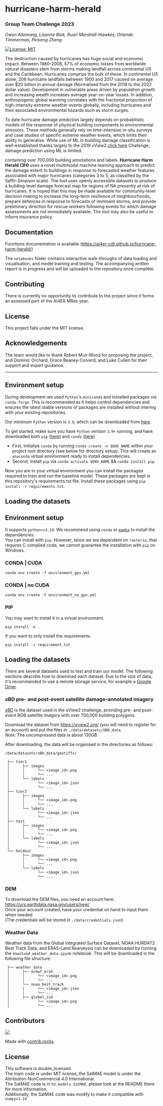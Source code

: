 # hurricane-harm-herald
### Group Team Challenge 2023
*Owen Allemang, Lisanne Blok, Ruari Marshall-Hawkes, Orlando Timmerman, Peisong Zheng*

[![License: MIT](https://img.shields.io/badge/License-MIT-orange.svg)](https://opensource.org/licenses/MIT)

The destruction caused by hurricanes has huge social and economic impact. Between 1980-2008, 57\% of economic losses from worldwide natural disasters stem from storms making landfall across continental US and the Caribbean. Hurricanes comprise the bulk of these. In continental US alone, 206 hurricane landfalls between 1900 and 2017 caused on average over \$20 billion in annual damage (Normalised from the 2018 to the 2022 dollar value). Development in vulnerable areas driven by population growth and increasing wealth increases average year-on-year losses. In addition, anthropogenic global warming correlates with the fractional proportion of high-intensity extreme weather events globally, including hurricanes and their associated environmental hazards such as storm surges.

To date hurricane damage prediction largely depends on probabilistic models of the response of physical building components to environmental stressors. These methods generally rely on time-intensive in-situ surveys and case studies of specific extreme weather events, which limits their ability to generalise. While use of ML in building damage classification is well-established thanks largely to the 2019 xView2 [click here](https://xview2.org/) Challenge, damage prediction using ML is limited. 

containing over 700,000 building annotations and labels. 
**Hurricane Harm Herald (3H)** uses a novel multimodal machine learning approach to predict the damage extent to buildings in response to forecasted weather features associated with major hurricanes (categories 3 to 5, as classified by the Saffir-Simpson scale). The tool uses openly accessible datasets to produce a building-level damage forecast map for regions of NA presently at risk of hurricanes. It is hoped that this may be made available for community-level decision making to increase the long-term resilience of neighbourhoods, prepare defences in response to forecasts of imminent storms, and provide preliminary direction for rescue workers following events for which damage assessments are not immediately available. The tool may also be useful to inform insurance policy. 

## Documentation

Functions documentation is available (https://ai4er-cdt.github.io/hurricane-harm-herald/)

The `notebooks` folder contains interactive walk-throughs of data loading and visualisation, and model training and testing. The accompanying written report is in progress and will be uploaded to the repository once complete.

## Contributing

There is currently no opportunity to contribute to the project since it forms an assessed part of the AI4ER MRes year.

## License

This project falls under the MIT license.

## Acknowledgements

The team would like to thank Robert Muir-Wood for proposing the project, and Dominic Orchard, Grace Beaney-Colverd, and Luke Cullen for their support and expert guidance.


---


## Environment setup

During development we used `Python`'s `miniconda` and installed packages via `conda-forge`. This is recommended as it helps control dependencies and ensures the latest stable versions of packages are installed without intering with your existing repositories.

Our minimum `Python` version is `3.9`, which can be downloaded from [here](https://www.python.org/downloads/).

To get started, make sure you have `Python` version `3.9+` running, and have downloaded both `pip` ([here](https://pypi.org/project/pip/)) and `conda` ([here](https://conda.io/projects/conda/en/stable/user-guide/install/download.html)).

- First, initialize `conda` by running `conda create -n $ENV_NAME` within your project root directory (see below for directory setup). This will create an `anaconda` virtual environment ready to install dependencies.
- Second, install `pip` via `conda activate $ENV_NAME` && `conda install pip`.

Now you are in your virtual environment you can install the packages required to train and run the baseline model. These packages are kept in this repository's requirements.txt file. Install these packages using `pip install -r requirements.txt`.


## Loading the datasets



## Environment setup

It supports `python>=3.10`.
We recommend using `conda` or [`mamba`](https://mamba.readthedocs.io/en/latest/installation.html) to install
the dependencies.  
You can install with `pip`. However, since we are dependent on `rasterio`, that requires C compiled code,
we cannot guarantee the installation with `pip` on Windows. 

### CONDA | CUDA
```shell
conda env create -f environment_gpu.yml
```

### CONDA | no CUDA
```shell
conda env create -f environment_no_gpu.yml
```

### PIP
You may want to install it in a virtual environment.

```shell
pip install -e .
```

If you want to only install the requirements.
```shell
pip install -r requirement.txt
```


## Loading the datasets

There are several datasets used to test and train our model. The following sections describe how to download each dataset. Due to the size of data, it's recommended to use a remote storage service, for example a [Google Drive](https://www.google.co.uk/intl/en-GB/drive/).

### xBD pre- and post-event satellite damage-annotated imagery 
[xBD](https://openaccess.thecvf.com/content_CVPRW_2019/papers/cv4gc/Gupta_Creating_xBD_A_Dataset_for_Assessing_Building_Damage_from_Satellite_CVPRW_2019_paper.pdf) is the dataset used in the xView2 challenge, providing pre- and post-event RGB satellite imagery with over 700,000 building polygons. 

Download the dataset from https://xview2.org/ (you will need to register for an account) and put the files in `./data/datasets/XBD_data`.  
<i>Note: </i> The uncompressed data is about 130GB.

After downloading, the data will be organised in the directories as follows:

`/data/datasets/xBD_data/geotiffs/`

```
 ├── tier1  
 │      ├── images  
 │      │      └── <image_id>.png  
 │      │      └── ...  
 │      └── labels  
 │             └── <image_id>.json  
 │             └── ...  
 ├── tier3
 │      ├── images  
 │      │      └── <image_id>.png  
 │      │      └── ...  
 │      └── labels  
 │             └── <image_id>.json  
 │             └── ...  
 ├── test  
 │      ├── images  
 │      │      └── <image_id>.png  
 │      │      └── ...  
 │      └── labels  
 │             └── <image_id>.json  
 │             └── ...  
 └── holdout  
        ├── images  
        │      └── <image_id>.png  
        │      └── ...  
        └── labels  
               └── <image_id>.json  
               └── ...  
```

### DEM

To download the DEM files, you need an account here: https://urs.earthdata.nasa.gov/users/new/  
Once your account created, have your credential on hand to input them when needed  
(The credentials will be stored in `./data/credentials.json`)


### Weather Data

Weather data from the Global Integrated Surface Dataset, NOAA HURDAT2 Best Track Data, and ERA5-Land Reanalysis can be downloaded by running the `download_weather_data.ipynb` notebook. This will be downloaded in the following file structure:

```
 ├── weather_data
 │      ├── ecmwf_era5
 │      │      └── <image_id>.png
 │      │      └── ...
 │      └── noaa_best_track
 │      |      └── <image_id>.json
 │      |      └── ...
 │      ├── global_isd
 │             └── <image_id>.png
 │             └── ...
```

## Contributors

<a href="https://github.com/ai4er-cdt/hurricane-harm-herald/graphs/contributors">
  <img src="https://contrib.rocks/image?repo=ai4er-cdt/hurricane-harm-herald" />
</a>

Made with [contrib.rocks](https://contrib.rocks).


## License
This software is double_licensed.  
The main code is under MIT license, the SatMAE model is under the Attribution-NonCommercial 4.0 International.  
The SatMAE code is in `h3.models.SatMAE`, please look at the README there for more information.  
Additionally, the SatMAE code was modify to make it compatible with `numpy=1.24`
